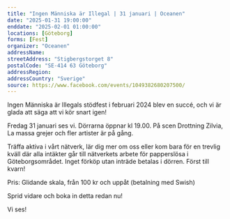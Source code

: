 ```yaml
---
title: "Ingen Människa är Illegal | 31 januari | Oceanen"
date: "2025-01-31 19:00:00"
enddate: "2025-02-01 01:00:00"
locations: [Göteborg]
forms: [Fest]
organizer: "Oceanen"
addressName: 
streetAddress: "Stigbergstorget 8"
postalCode: "SE-414 63 Göteborg"
addressRegion:
addressCountry: "Sverige"
source: https://www.facebook.com/events/1049382680207500/
---
```

Ingen Människa är Illegals stödfest i februari 2024 blev en succé, och vi är glada att säga att vi kör snart igen!

Fredag 31 januari ses vi. Dörrarna öppnar kl 19.00. På scen Drottning Zilvia, La massa grejer och fler artister är på gång.

Träffa aktiva i vårt nätverk, lär dig mer om oss eller kom bara för en trevlig kväll där alla intäkter går till nätverkets arbete för papperslösa i Göteborgsområdet. Inget förköp utan inträde betalas i dörren. Först till kvarn! 

Pris: Glidande skala, från 100 kr och uppåt (betalning med Swish)

Sprid vidare och boka in detta redan nu! 

Vi ses!